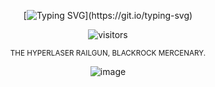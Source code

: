 <div align="center">

[![Typing SVG](https://readme-typing-svg.herokuapp.com?font=Fira+Code&duration=2000&pause=1000&color=102850&center=true&width=235&lines=the+world+is+cruel+.;therefore;i+will+not+be+.)](https://git.io/typing-svg)


![visitors](https://visitor-badge.laobi.icu/badge?page_id=happyst4rs.stars&left_color=black&right_color=darkblue&left_text=TARGETS%20SPOTTED)
 
  <sup> THE HYPERLASER RAILGUN, BLACKROCK MERCENARY. <sup> 

![image](https://files.catbox.moe/q444j5.jpg)
<div align="center"> 

 
